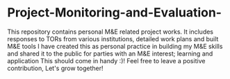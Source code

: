 # Project-Monitoring-and-Evaluation-
This repository contains personal M&amp;E related project works. 
It includes responses to TORs from various institutions, detailed work plans and built M&E tools 
I have created this as personal practice in building my M&E skills and shared it to the public for parties with an M&E interest; learning and application
This should come in handy :)! 
Feel free to leave a positive contribution, Let's grow together!
